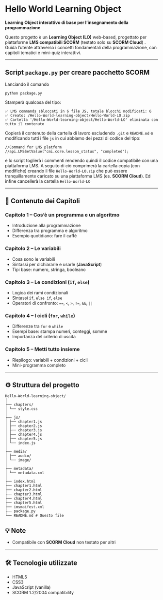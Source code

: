 # Hello World Learning Object

**Learning Object interattivo di base per l’insegnamento della programmazione**

Questo progetto è un **Learning Object (LO)** web-based, progettato per piattaforme **LMS compatibili SCORM** (testato solo su **SCORM Cloud**) . Guida l’utente attraverso i concetti fondamentali della programmazione, con capitoli tematici e mini-quiz interattivi.

---

## Script `package.py` per creare pacchetto SCORM

Lanciando il comando
```
python package.py
```
Stamperà qualcosa del tipo:
```
✅ LMS commands sbloccati in 6 file JS, totale blocchi modificati: 6
✅ Creato: /Hello-World-learning-object/Hello-World-LO.zip
✅ Cartella '/Hello-World-learning-object/Hello-World-LO' eliminata con tutto il contenuto
```
Copierà il contenuto della cartella di lavoro escludendo `.git` e `README.md` e modificando tutti i file `js` in cui abbiamo dei pezzi di codice del tipo:
```
//Command for LMS platform
//api.LMSSetValue("cmi.core.lesson_status", "completed");
```
e lo script toglierà i commenti rendendo quindi il codice compatibile con una piattaforma LMS. A seguito di ciò comprimerà la cartella copia (con modifiche) creando il file `Hello-World-LO.zip` che può essere tranquillamente caricato su una piattaforma LMS (es. **SCORM Cloud**). Ed infine cancellerà la cartella `Hello-World-LO`

---

## 📖 Contenuto dei Capitoli

### Capitolo 1 – Cos’è un programma e un algoritmo
- Introduzione alla programmazione
- Differenza tra programma e algoritmo
- Esempio quotidiano: fare il caffè


### Capitolo 2 – Le variabili
- Cosa sono le variabili
- Sintassi per dichiararle e usarle (**JavaScript**)
- Tipi base: numero, stringa, booleano


### Capitolo 3 – Le condizioni (`if`, `else`)
- Logica dei rami condizionali
- Sintassi `if`, `else if`, `else`
- Operatori di confronto: `==`, `<`, `>`, `!=`, `&&`, `||`


### Capitolo 4 – I cicli (`for`, `while`)
- Differenze tra `for` e `while`
- Esempi base: stampa numeri, conteggi, somme
- Importanza del criterio di uscita


### Capitolo 5 – Metti tutto insieme
- Riepilogo: variabili + condizioni + cicli
- Mini-programma completo

---

## ⚙️ Struttura del progetto

```
Hello-World-learning-object/
│
├── chapters/
│ └── style.css
│
├── js/ 
│ ├── chapter1.js
│ ├── chapter2.js
│ ├── chapter3.js
│ ├── chapter4.js
│ ├── chapter5.js
│ └── index.js
│
├── media/
│ ├── audio/
│ └── image/
│
├── metadata/
│ └── metadata.xml
│
├── index.html
├── chapter1.html
├── chapter2.html
├── chapter3.html
├── chapter4.html
├── chapter5.html
├── imsmaifest.xml
├── package.py
└── README.md # Questo file
```

## 💡 Note
- Compatibile con **SCORM Cloud** non testato per altri
---

## 🛠️ Tecnologie utilizzate
- HTML5
- CSS3
- JavaScript (vanilla)
- SCORM 1.2/2004 compatibility

